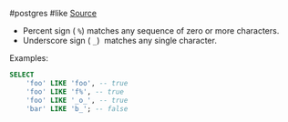 #postgres #like
[Source](https://www.postgresqltutorial.com/postgresql-tutorial/postgresql-like/)
- Percent sign ( `%`) matches any sequence of zero or more characters.
- Underscore sign ( `_`)  matches any single character.

Examples:
```sql
SELECT
	'foo' LIKE 'foo', -- true
	'foo' LIKE 'f%', -- true
	'foo' LIKE '_o_', -- true
	'bar' LIKE 'b_'; -- false
```